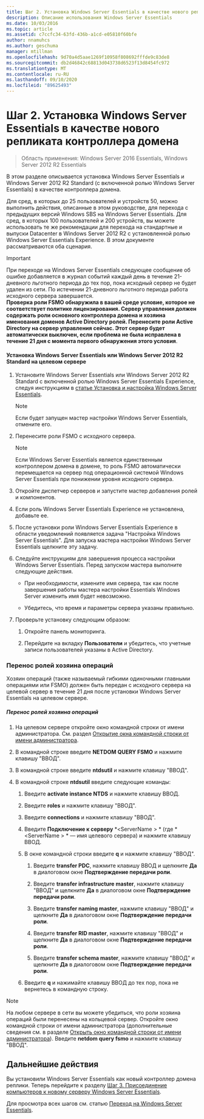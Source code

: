 ```yaml
---
title: Шаг 2. Установка Windows Server Essentials в качестве нового репликата контроллера домена
description: Описание использования Windows Server Essentials
ms.date: 10/03/2016
ms.topic: article
ms.assetid: c7ccfc34-63fd-436b-a1cd-e05810f60bfe
author: nnamuhcs
ms.author: geschuma
manager: mtillman
ms.openlocfilehash: 9d70a4d5aae1269f10958f808692fffde9c83de8
ms.sourcegitcommit: db2d46842c68813d043738d6523f13d8454fc972
ms.translationtype: MT
ms.contentlocale: ru-RU
ms.lasthandoff: 09/10/2020
ms.locfileid: "89625493"
---
```

# <a name="step-2-install-windows-server-essentials-as-a-new-replica-domain-controller"></a>Шаг 2. Установка Windows Server Essentials в качестве нового репликата контроллера домена

>Область применения: Windows Server 2016 Essentials, Windows Server 2012 R2 Essentials

В этом разделе описывается установка Windows Server Essentials и Windows Server 2012 R2 Standard (с включенной ролью Windows Server Essentials) в качестве контроллера домена.

 Для сред, в которых до 25 пользователей и устройств 50, можно выполнить действия, описанные в этом руководстве, для перехода с предыдущих версий Windows SBS на Windows Server Essentials. Для сред, в которых 100 пользователей и 200 устройств, вы можете использовать те же рекомендации для перехода на стандартные и выпуски Datacenter в Windows Server 2012 R2 с установленной ролью Windows Server Essentials Experience. В этом документе рассматриваются оба сценария.

> [!IMPORTANT]
>  При переходе на Windows Server Essentials следующее сообщение об ошибке добавляется в журнал событий каждый день в течение 21-дневного льготного периода до тех пор, пока исходный сервер не будет удален из сети. По истечении 21-дневного льготного периода работа исходного сервера завершается. <br> **Проверка роли FSMO обнаружила в вашей среде условие, которое не соответствует политике лицензирования. Сервер управления должен содержать роли основного контроллера домена и хозяина именования доменов Active Directory ролей. Перенесите роли Active Directory на сервер управления сейчас. Этот сервер будет автоматически выключен, если проблема не была исправлена в течение 21 дня с момента первого обнаружения этого условия**.

#### <a name="install-windows-server-essentials-or-windows-server-2012-r2-standard-on-the-destination-server"></a>Установка Windows Server Essentials или Windows Server 2012 R2 Standard на целевом сервере

1.  Установите Windows Server Essentials или Windows Server 2012 R2 Standard с включенной ролью Windows Server Essentials Experience, следуя инструкциям в [статье Установка и настройка Windows Server Essentials](../install/Install-and-Configure-Windows-Server-Essentials-or-Windows-Server-Essentials-Experience.md).

    > [!NOTE]
    >  Если будет запущен мастер настройки Windows Server Essentials, отмените его.

2.  Перенесите роли FSMO с исходного сервера.

    > [!NOTE]
    >  Если Windows Server Essentials является единственным контроллером домена в домене, то роль FSMO автоматически перемещается на сервер под операционной системой Windows Server Essentials при понижении уровня исходного сервера.

3.  Откройте диспетчер серверов и запустите мастер добавления ролей и компонентов.

4.  Если роль Windows Server Essentials Experience не установлена, добавьте ее.

5.  После установки роли Windows Server Essentials Experience в области уведомлений появляется задача "Настройка Windows Server Essentials". Для запуска мастера настройки Windows Server Essentials щелкните эту задачу.

6.  Следуйте инструкциям для завершения процесса настройки Windows Server Essentials. Перед запуском мастера выполните следующие действия.

    -   При необходимости, измените имя сервера, так как после завершения работы мастера настройки Essentials Windows Server изменить имя будет невозможно.

    -   Убедитесь, что время и параметры сервера указаны правильно.

7.  Проверьте установку следующим образом:

    1.  Откройте панель мониторинга.

    2.  Перейдите на вкладку **Пользователи** и убедитесь, что учетные записи пользователей указаны в Active Directory.

### <a name="transfer-the-operations-master-roles"></a>Перенос ролей хозяина операций
 Хозяин операций (также называемый гибкими одиночными главными операциями или FSMO) должен быть передан с исходного сервера на целевой сервер в течение 21 дня после установки Windows Server Essentials на целевом сервере.

##### <a name="to-transfer-the-operations-master-roles"></a>Перенос ролей хозяина операций

1.  На целевом сервере откройте окно командной строки от имени администратора. См. раздел [Открытие окна командной строки от имени администратора](https://technet.microsoft.com/library/cc947813\(v=WS.10\).aspx).

2.  В командной строке введите **NETDOM QUERY FSMO** и нажмите клавишу "ВВОД".

3.  В командной строке введите **ntdsutil** и нажмите клавишу "ВВОД".

4.  В командной строке  **ntdsutil** введите следующие команды:

    1.  Введите **activate instance NTDS** и нажмите клавишу ВВОД.

    2.  Введите **roles** и нажмите клавишу "ВВОД".

    3.  Введите **connections** и нажмите клавишу "ВВОД".

    4.  Введите **Подключение к серверу** *<ServerName \> * (где *<ServerName \> * — имя целевого сервера) и нажмите клавишу ВВОД.

    5.  В окне командной строки введите **q** и нажмите клавишу "ВВОД".

        1.  Введите **transfer PDC**, нажмите клавишу ВВОД и щелкните **Да** в диалоговом окне **Подтверждение передачи роли**.

        2.  Введите **transfer infrastructure master**, нажмите клавишу "ВВОД" и щелкните **Да** в диалоговом окне **Подтверждение передачи роли**.

        3.  Введите **transfer naming master**, нажмите клавишу "ВВОД" и щелкните **Да** в диалоговом окне **Подтверждение передачи роли**.

        4.  Введите **transfer RID master**, нажмите клавишу "ВВОД" и щелкните **Да** в диалоговом окне **Подтверждение передачи роли**.

        5.  Введите **transfer schema master**, нажмите клавишу "ВВОД" и щелкните **Да** в диалоговом окне **Подтверждение передачи роли**.

    6.  Введите **q** и нажимайте клавишу ВВОД до тех пор, пока не вернетесь в командную строку.

> [!NOTE]
>  На любом сервере в сети вы можете убедиться, что роли хозяина операций были перенесены на кольцевой сервер. Откройте окно командной строки от имени администратора (дополнительные сведения см. в разделе [Открыть окно командной строки от имени администратора](https://technet.microsoft.com/library/cc947813\(v=WS.10\).aspx)). Введите **netdom query fsmo** и нажмите клавишу "ВВОД".

## <a name="next-steps"></a>Дальнейшие действия
 Вы установили Windows Server Essentials как новый контроллер домена реплики. Теперь перейдите к разделу [Шаг 3. Присоединение компьютеров к новому серверу Windows Server Essentials](Step-3--Join-computers-to-the-new-Windows-Server-Essentials-server.md).

Для просмотра всех шагов см. статью [Переход на Windows Server Essentials](Migrate-from-Previous-Versions-to-Windows-Server-Essentials-or-Windows-Server-Essentials-Experience.md).

